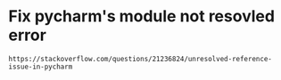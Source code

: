# Fix pycharm's module not resovled error

`https://stackoverflow.com/questions/21236824/unresolved-reference-issue-in-pycharm`